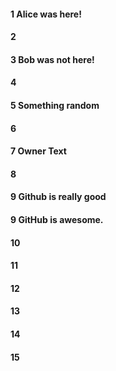 #### 1 Alice was here!
#### 2
#### 3 Bob was not here!
#### 4
#### 5 Something random
#### 6
#### 7 Owner Text
#### 8
#### 9 Github is really good 
#### 9 GitHub is awesome.
#### 10
#### 11
#### 12
#### 13
#### 14
#### 15